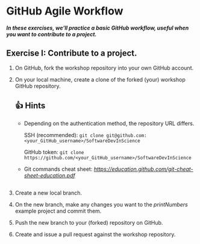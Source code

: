 # GitHub Agile Workflow

***In these exercises, we'll practice a basic GitHub workflow, useful when you want to contribute to a project.***

## Exercise I: Contribute to a project.

1. On GitHub, fork the workshop repository into your own GitHub account.

2. On your local machine, create a clone of the forked (your) workshop GitHub repository.

    ## :+1: Hints ##

    * Depending on the authentication method, the repository URL differs.
      
      SSH (recommended): `git clone git@github.com:<your_GitHub_username>/SoftwareDevInScience`
      
      GitHub token:      `git clone https://github.com/<your_GitHub_username>/SoftwareDevInScience`
      
    * Git commands cheat sheet: *https://education.github.com/git-cheat-sheet-education.pdf*

    ## 

3. Create a new local branch.

4. On the new branch, make any changes you want to the *printNumbers* example project and commit them.

5. Push the new branch to your (forked) repository on GitHub.

6. Create and issue a pull request against the workshop repository.
